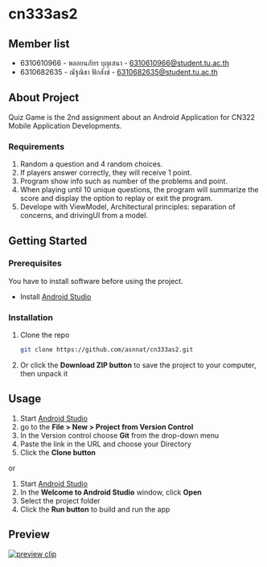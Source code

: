 # cn333as2

## Member list
* 6310610966 - พลอยนภัทร บุญเสนา - 6310610966@student.tu.ac.th
* 6310682635 - ณัฐณิชา ฟักสังข์ - 6310682635@student.tu.ac.th

## About Project
Quiz Game is the 2nd assignment about an Android Application for CN322 Mobile Application Developments.

### Requirements

1. Random a question and 4 random choices.
2. If players answer correctly, they will receive 1 point.
3. Program show info such as number of the problems and point.
4. When playing until 10 unique questions, the program will summarize the score and display the option to replay or exit the program.
5. Develope with ViewModel, Architectural principles: separation of concerns, and drivingUI from a model.

## Getting Started

### Prerequisites
You have to install software before using the project.

* Install [Android Studio](https://developer.android.com/studio)

### Installation

1. Clone the repo
    ```sh
    git clone https://github.com/asnnat/cn333as2.git
    ```
2. Or click the **Download ZIP button** to save the project to your computer, then unpack it

## Usage

1. Start [Android Studio](https://developer.android.com/studio)
2. go to the **File > New > Project from Version Control**
3. In the Version control choose **Git** from the drop-down menu
4. Paste the link in the URL and choose your Directory
5. Click the **Clone button**

or 

1. Start [Android Studio](https://developer.android.com/studio)
2. In the **Welcome to Android Studio** window, click **Open**
3. Select the project folder
4. Click the **Run button** to build and run the app

## Preview

[![preview clip](https://img.youtube.com/watch?v=He2CsySSwd0/0.jpg)](https://www.youtube.com/watch?v=He2CsySSwd0)